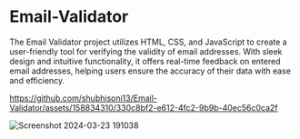 # Email-Validator

The Email Validator project utilizes HTML, CSS, and JavaScript to create a user-friendly tool for verifying the validity of email addresses. With sleek design and intuitive functionality, it offers real-time feedback on entered email addresses, helping users ensure the accuracy of their data with ease and efficiency.

https://github.com/shubhisoni13/Email-Validator/assets/158834310/330c8bf2-e612-4fc2-9b9b-40ec56c0ca2f



![Screenshot 2024-03-23 191038](https://github.com/shubhisoni13/Email-Validator/assets/158834310/6b6ae8a4-b642-4001-992d-a2882b3600ed)
